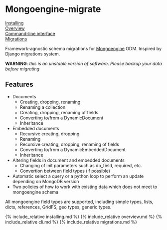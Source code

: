# Mongoengine-migrate

[Installing](#installing)  
[Overview](#overview)  
[Command-line interface](#command-line-interface)  
[Migrations](#migrations)  

Framework-agnostic schema migrations for [Mongoengine](http://mongoengine.org/) ODM. 
Inspired by Django migrations system.

**WARNING**: *this is an unstable version of software. Please backup your data before migrating*

## Features

* Documents
    * Creating, dropping, renaming
    * Renaming a collection
    * Creating, dropping, renaming of fields
    * Converting to/from a DynamicDocument
    * Inheritance
* Embedded documents
    * Recursive creating, dropping
    * Renaming
    * Recursive creating, dropping, renaming of fields
    * Converting to/from a DynamicEmbeddedDocument
    * Inheritance
* Altering fields in document and embedded documents
    * Changing of init parameters such as db_field, required, etc.
    * Convertion between field types (if possible)
* Automatic select a query or a python loop to perform an update depending on MongoDB version
* Two policies of how to work with existing data which does not meet to mongoengine schema

All mongoengine field types are supported, including simple types, lists, dicts, references, 
GridFS, geo types, generic types.

{% include_relative installing.md %}
{% include_relative overview.md %}
{% include_relative cli.md %}
{% include_relative migrations.md %}
